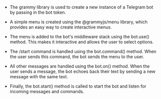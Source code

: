 - The grammy library is used to create a new instance of a Telegram bot by passing in the bot token.

- A simple menu is created using the @grammyjs/menu library, which provides an easy way to create interactive menus.

- The menu is added to the bot's middleware stack using the bot.use() method. This makes it interactive and allows the user to select options.

- The /start command is handled using the bot.command() method. When the user sends this command, the bot sends the menu to the user.

- All other messages are handled using the bot.on() method. When the user sends a message, the bot echoes back their text by sending a new message with the same text.

- Finally, the bot.start() method is called to start the bot and listen for incoming messages and commands.

